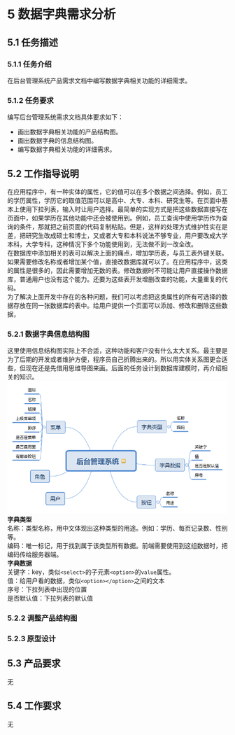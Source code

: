 # 5 数据字典需求分析

## 5.1 任务描述

### 5.1.1 任务介绍

在后台管理系统产品需求文档中编写数据字典相关功能的详细需求。

### 5.1.2 任务要求

编写后台管理系统需求文档具体要求如下：

- 画出数据字典相关功能的产品结构图。
- 画出数据字典的信息结构图。
- 编写数据字典相关功能的详细需求。

## 5.2 工作指导说明

在应用程序中，有一种实体的属性，它的值可以在多个数据之间选择。例如，员工的学历属性，学历它的取值范围可以是高中、大专、本科、研究生等。在页面中基本上使用下拉列表，输入时让用户选择。最简单的实现方式是把这些数据直接写在页面中，如果学历在其他功能中还会被使用到。例如，员工查询中使用学历作为查询的条件，那就把之前页面的代码复制粘贴。但是，这样的处理方式维护性实在是差，把研究生改成硕士和博士，又或者大专和本科说法不够专业，用户要改成大学本科，大学专科，这种情况下多个功能使用到，无法做不到一改全改。  
在数据库中添加相关的表可以解决上面的痛点，增加学历表，与员工表外键关联。如果需要修改名称或者增加某个值，直接改数据库就可以了。在应用程序中，这类的属性是很多的，因此需要增加无数的表。修改数据时不可能让用户直接操作数据库，普通用户也没有这个能力。还要为这些表开发增删改查的功能，大量重复的代码。  
为了解决上面开发中存在的各种问题，我们可以考虑把这类属性的所有可选择的数据存放在同一张数据库的表中。给用户提供一个页面可以添加、修改和删除这些数据，

### 5.2.1 数据字典信息结构图

这里使用信息结构图实际上不合适，这种功能和客户没有什么太大关系。最主要是为了后期的开发或者维护方便，程序员自己折腾出来的。所以用实体关系图更合适些，但现在还是先借用思维导图来画。后面的任务设计到数据库建模时，再介绍相关的知识。  
![数据字典信息结构图](./image/2020-03-03-23-38-43.png)
**字典类型**  
名称：类型名称，用中文体现出这种类型的用途。例如：学历、每页记录数、性别等。  
编码：唯一标记，用于找到属于该类型所有数据。前端需要使用到这组数据时，把编码传给服务器端。  
**字典数据**  
关键字：key，类似`<select>`的子元素`<option>`的`value`属性。  
值：给用户看的数据，类似`<option></option>`之间的文本  
序号：下拉列表中出现的位置  
是否默认值：下拉列表的默认值

### 5.2.2 调整产品结构图

### 5.2.3 原型设计

## 5.3 产品要求

无

## 5.4 工作要求

无
